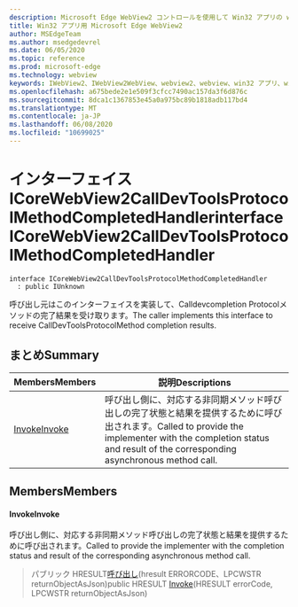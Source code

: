 ```yaml
---
description: Microsoft Edge WebView2 コントロールを使用して Win32 アプリの web コンテンツをホストする
title: Win32 アプリ用 Microsoft Edge WebView2
author: MSEdgeTeam
ms.author: msedgedevrel
ms.date: 06/05/2020
ms.topic: reference
ms.prod: microsoft-edge
ms.technology: webview
keywords: IWebView2、IWebView2WebView、webview2、webview、win32 アプリ、win32、edge、ICoreWebView2、ICoreWebView2Controller、browser control、edge html
ms.openlocfilehash: a675bede2e1e509f3cfcc7490ac157da3f6d876c
ms.sourcegitcommit: 8dca1c1367853e45a0a975bc89b1818adb117bd4
ms.translationtype: MT
ms.contentlocale: ja-JP
ms.lasthandoff: 06/08/2020
ms.locfileid: "10699025"
---
```

# <span data-ttu-id="6f977-104">インターフェイス ICoreWebView2CallDevToolsProtocolMethodCompletedHandler</span><span class="sxs-lookup"><span data-stu-id="6f977-104">interface ICoreWebView2CallDevToolsProtocolMethodCompletedHandler</span></span> 

```
interface ICoreWebView2CallDevToolsProtocolMethodCompletedHandler
  : public IUnknown
```

<span data-ttu-id="6f977-105">呼び出し元はこのインターフェイスを実装して、Calldevcompletion Protocolメソッドの完了結果を受け取ります。</span><span class="sxs-lookup"><span data-stu-id="6f977-105">The caller implements this interface to receive CallDevToolsProtocolMethod completion results.</span></span>

## <span data-ttu-id="6f977-106">まとめ</span><span class="sxs-lookup"><span data-stu-id="6f977-106">Summary</span></span>

 <span data-ttu-id="6f977-107">Members</span><span class="sxs-lookup"><span data-stu-id="6f977-107">Members</span></span>                        | <span data-ttu-id="6f977-108">説明</span><span class="sxs-lookup"><span data-stu-id="6f977-108">Descriptions</span></span>
--------------------------------|---------------------------------------------
[<span data-ttu-id="6f977-109">Invoke</span><span class="sxs-lookup"><span data-stu-id="6f977-109">Invoke</span></span>](#invoke) | <span data-ttu-id="6f977-110">呼び出し側に、対応する非同期メソッド呼び出しの完了状態と結果を提供するために呼び出されます。</span><span class="sxs-lookup"><span data-stu-id="6f977-110">Called to provide the implementer with the completion status and result of the corresponding asynchronous method call.</span></span>

## <span data-ttu-id="6f977-111">Members</span><span class="sxs-lookup"><span data-stu-id="6f977-111">Members</span></span>

#### <span data-ttu-id="6f977-112">Invoke</span><span class="sxs-lookup"><span data-stu-id="6f977-112">Invoke</span></span> 

<span data-ttu-id="6f977-113">呼び出し側に、対応する非同期メソッド呼び出しの完了状態と結果を提供するために呼び出されます。</span><span class="sxs-lookup"><span data-stu-id="6f977-113">Called to provide the implementer with the completion status and result of the corresponding asynchronous method call.</span></span>

> <span data-ttu-id="6f977-114">パブリック HRESULT[呼び出し](#invoke)(hresult ERRORCODE、LPCWSTR returnObjectAsJson)</span><span class="sxs-lookup"><span data-stu-id="6f977-114">public HRESULT [Invoke](#invoke)(HRESULT errorCode, LPCWSTR returnObjectAsJson)</span></span>

